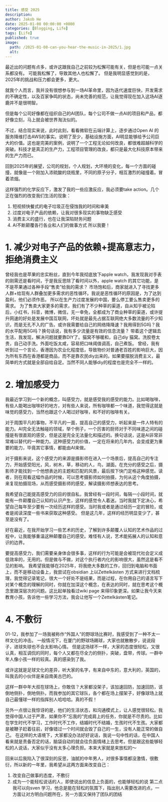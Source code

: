 ```yaml
---
title: 感受 2025
description: 
author: Jakob He
date: 2025-01-08 00:00:00 +0000
categories: [Blogging, Life]
tags: [Life]
published: true
image:
  path: /2025-01-08-can-you-hear-the-music-in-2025/1.jpg
  alt: 
---
```


最近出的问题有点多，或许这跟我自己之前较为松懈可能有关，但是也可能一点关系都没有。
可能我松懈了，导致其他人也松懈了。
但是我明显感觉到的是，2025年的挑战和压力都会更多，更大。

就我个人而言，我并没有很想参与到一场AI革命里，因为迭代速度巨快，开发需求的不确定性，以及百家争鸣的状态，尚未完善的规范，让我觉得现在加入这场AI逐鹿并不是很明智。

但是每个公司好像都在组织自己的AI团队，每个公司不做一点AI的项目和产品，都好像立刻，马上就会被世界淘汰似的。

不过，结合现实来说，此时此刻，看看微软在云端计算上，逐步通过Open AI 的服务降维打击AWS的事实。说明了至少，基础设施方面，AI明显能够给予公司巨大的价值。这也是完美的案例，说明了一个工程无论如何改良，都很难超越科学的突破。科技才是真正的生产力，工程项目管理的改良，都只是最大化科技原本带来的生产力而已。

回到2025年的展望，公司的规划，个人规划，大环境的变化，每一个方面的碰撞，就像是一个刚加入浓硫酸的烧瓶里，不同的原子分子，相互激烈的碰撞着。冒着浓烟。

这样强烈的化学反应下，激发了我的一些应激反应，我必须要take action。几个正在强烈的改变我们生活的现象：
1. 短视频快餐式的电子垃圾正在侵蚀我的时间和审美
2. 过度对电子产品的依赖，让我对很多现实的事物缺乏感受
3. 消费主义的盛行，也在让我深陷财务问题
4. AI不断颠覆各行各业和人们的做事方式
所以我要！

# 1. 减少对电子产品的依赖+提高意志力，拒绝消费主义
曾经我也是苹果的忠实粉丝，直到今年我彻底放下apple watch，我发现我对手表的刚需还是看时间，于是我反思除了看时间以外，apple watch 的其它功能，是不是苹果通过各种手段“售卖”给我的需求？
市场饱和后，商家就进入了寻找更多人群+给现有人群叠加更多需求的恶性循环。我说是恶性循环的原因是，为了达到盈利，他们必须作恶。
所以在生产力过度发展的中国，要么停工要么售卖更多的需求。
为了售卖大家更多的需求，我们有了不少种草的渠道，自从知乎被沦陷后，小红书，抖音，微博，微信，无一幸免，全都成为了商业种草的渠道，或许提升网速的好处是发展中国互联网，坏处就是最先占据互联网绝大多数流量的不少知识，而是无孔不入的广告。或许我需要给自己的网络降降速？我用得到5G吗？我的水平配用5G吗？换句话说，我有多少流量是有效的信息流量？
带着这个逻辑去生活，我发现，解决问题就要靠DIY了。猫窝不够暖和，自己diy 猫窝。洗胶卷太贵，自己动手洗。外面吃饭太咸，容易把口味阈值调高，自己煮饭。
曾经，我有听到过一个言论，香港因为农业化程度低，导致物价对普通老百姓的影响巨大，因为所有东西在香港都是商品，而不是靠农民diy出来的。如果要摆脱消费主义，最简单的方式就是全部自给自足。当然不同人能够diy的程度也是完全不一样的。

# 2. 增加感受力
我最近学习到一个新的概念，叫感受力，就是感受我的感受的能力。比如喝咖啡，有些人能喝出咖啡好的地方，对有些人来说，所有咖啡都一个味道，我觉得这就是味觉的感受力，当然也跟这个人喝过好咖啡，和不好的咖啡有关。

对于周围平凡的事物，不平凡的一面，提高自己的感受力，听起来是一件人特有的能力。AI完全无法触碰的领域，举个例子，一个厉害的厨师对于不同味道之间的碰撞是有很直观的感受，但是这是完全无法量化和描述的。换句话说，这是AI非常非常难以替代的一种能力。这种感受力的价值，一定在将来的几年内，会变成更为重要的能力，毕竟其它事情，都能由AI来做。

对于摄影来说，这个感受力的来源是摄影师在进入一个场景后，提高自己的专注力，开始感受阳光，风，树木，草，移动的人，鸟，湖面。在充分的感受之后，摄影师才能找到一个他想表达的主题和匹配的风景，最后按下快门定格这种感觉。读者，则在观看这幅作品的时候，可以思考摄影师如何拍摄，为何从这个角度拍摄，来复现拍摄现场，从而感受摄影师的感受，解读摄影师想表达的思考。

我希望自己能提高感受力的目的很自私，我曾经有一段时间，每隔一小段时间，就能有一件颠覆自己认知的认识产生，这样的感觉令人着迷。当时我就下定决心，希望自己每年至少要有一次经历这样的感受。当时我或者是通过经历一定的冒险，或者是阅读深度一些书来获取这种感受。 但是这几年，这样的经历明显变少了，甚至是没有了。

好在最近，在我开始学习一些艺术的历史，了解到许多颠覆人认知的艺术作品的过程中，让我能够重温这种颠覆自己的感受。难怪有人说，艺术能拓展人的认知和意识的边界。

要提高感受力，我们需要亲身体会很多事，这样的行为可能是会被现代社会定义成低效率的，无用的。但是做与不做，对这个执行者内化的影响很大，虽然这是看不见的影响。
我希望我能够在2025年，将我绝大多数的工作，回归到电脑和书面上，而不是移动设备上，我尝试在obsidian 上以Zettelkästen 方式来进行文档梳理，我觉得记录笔记，很大一个好处不是结果，而是过程，在你用自己的语言写下对某个概念的理解的同时，你就在加深这个概念，在表达的同时，就在思考这个概念里跟深层次的问题。这比起单独看过wiki page 来得印象更深。如果让我今天来教育小孩，告诉他一些学习方法，我会让他写一个Zettelkästen笔记。

# 4. 不敷衍
01-12，我参加了一场我被称作“外国人”的野球场比赛时，我感受到了一种不太一样文化的冲击。
一般情况下，在厦门的野球场踢球，大家也就散散步，说说段子，进球失球也不会太影响心情。
但是这场球不一样，大家的态度很轻松，又很认真，相互调侃的同时，每个人又都在尽全力的侧扑，突破，盘带，传球。一群中年人像小孩一样的较真。真的感染到了我。

或许这就是足球文化的差异，听大家的名字，有来自中东的，意大利的，英国的，叫我去的小伙伴是来自南美古巴的。

这样一群中年大叔在球场上，你敢信？大家都没架子，该加速回防，加速回防，该倒地侧扑，倒地侧扑。而我参加的其它球队，各个都在场上摆架子，好像球场上就自己最懂球一样的指挥别人哈哈哈。真的不假！

另外一点很让我惊讶的是，他们的生活状态，和沟通模式上，让人感觉很轻松。我觉得中国人过于严肃，如果你不“忘我的”完成肩上的任务，你就是不尽责的。比如在学生时代不学习，工作时代不工作，结婚时代不结婚，生孩时代不生孩。大家都是被鞭子赶着往前，好像错过一个时间就会毁了自己的一生，没有人能正常的做自己。
在这样的大语境下，大家都没办法好好说话，我说一句中性的话，在中国人看来就是责备否定的话，脑袋自动的就会往负面情绪上去思考。但是跟这些能够轻松的人说话，大家似乎没有太多心理负担。本来大家就是来放松的～

回来以后我陷入了很深刻的反思，油腻的中年男人，对很多事情都没激情，很敷衍，所以新的一年里，我希望从这两方面来改变自己：
1. 改变自己做事的态度，不敷衍
2. 成为一个能轻松说话的人，即使说出的信息上负面的，也能够轻松的说
第二点我可以向sven 学习，他总是能在轻松的氛围下，指出别人需要改进的点，一方面让对方明白问题所在，另一方面又保持了团队的团结

